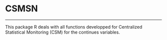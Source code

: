 # CSMSN
*********
This package R deals with all functions developped for Centralized Statistical Monitoring (CSM) for the continues variables.
